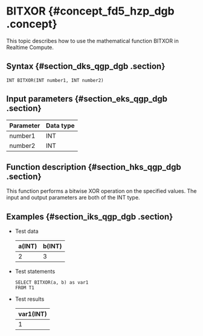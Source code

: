 # BITXOR {#concept_fd5_hzp_dgb .concept}

This topic describes how to use the mathematical function BITXOR in Realtime Compute.

## Syntax {#section_dks_qgp_dgb .section}

```
INT BITXOR(INT number1, INT number2)

```

## Input parameters {#section_eks_qgp_dgb .section}

|Parameter|Data type|
|---------|---------|
|number1|INT|
|number2|INT|

## Function description {#section_hks_qgp_dgb .section}

This function performs a bitwise XOR operation on the specified values. The input and output parameters are both of the INT type.

## Examples {#section_iks_qgp_dgb .section}

-   Test data

    |a\(INT\)|b\(INT\)|
    |--------|--------|
    |2|3|

-   Test statements

    ```
    SELECT BITXOR(a, b) as var1
    FROM T1
    
    ```

-   Test results

    |var1\(INT\)|
    |-----------|
    |1|


